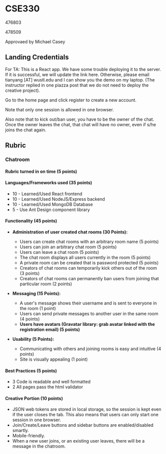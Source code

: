 # CSE330

476803

478509

Approvaed by Michael Casey

## Landing Credentials

For TA: This is a React app. We have some trouble deploying it to the server.
If it is successful, we will update the link here.
Otherwise, please email tianyang [AT] wustl.edu and I can show you the demo on my laptop.
(The instructor replied in one piazza post that we do not need to deploy the creative project).

Go to the home page and click register to create a new account.

Note that only one session is allowed in one browser.

Also note that to kick out/ban user, you have to be the owner of the chat.
Once the owner leaves the chat, that chat will have no owner, even if s/he joins the chat again.

## Rubric

### Chatroom

#### Rubric turned in on time (5 points)

#### Languages/Frameworks used (35 points)

- 10 - Learned/Used React frontend
- 10 - Learned/Used NodeJS/Express backend
- 10 - Learned/Used MongoDB Database
- 5 - Use Ant Design component library

#### Functionality (45 points)

- **Administration of user created chat rooms (30 Points):**

  - Users can create chat rooms with an arbitrary room name (5 points)
  - Users can join an arbitrary chat room (5 points)
  - Users can leave a chat room (5 points)
  - The chat room displays all users currently in the room (5 points)
  - A private room can be created that is password protected (5 points)
  - Creators of chat rooms can temporarily kick others out of the room (3 points)
  - Creators of chat rooms can permanently ban users from joining that particular room (2 points)

- **Messaging (15 Points):**

  - A user's message shows their username and is sent to everyone in the room (1 point)
  - Users can send private messages to another user in the same room (4 points)

  * __Users have avatars (Gravatar library: grab avatar linked with the registration email) (5 points)__

- **Usability (5 Points):**

  - Communicating with others and joining rooms is easy and intuitive (4 points)
  - Site is visually appealing (1 point)

#### Best Practices (5 points)

- 3 Code is readable and well formatted
- 2 All pages pass the html validator

#### Creative Portion (10 points)

* JSON web tokens are stored in local storage, so the session is kept even if the user closes the tab. This also means that users can only start one session in one browser.
* Join/Create/Leave buttons and sidebar buttons are enabled/disabled smartly.
* Mobile-friendly.
* When a new user joins, or an existing user leaves, there will be a message in the chatroom.





